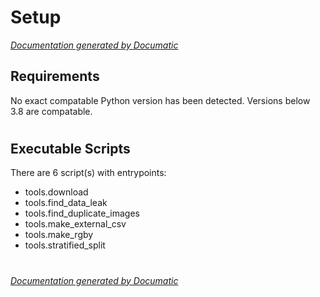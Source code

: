 # Setup

[_Documentation generated by Documatic_](https://www.documatic.com)

<!---Documatic-section-Requirements-start--->
## Requirements

No exact compatable Python version has been detected.
Versions below 3.8 are compatable.

# #
<!---Documatic-section-Requirements-end--->

<!---Documatic-section-Executable Scripts-start--->
## Executable Scripts

There are 6 script(s) with entrypoints:
* tools.download
* tools.find_data_leak
* tools.find_duplicate_images
* tools.make_external_csv
* tools.make_rgby
* tools.stratified_split

# #
<!---Documatic-section-Executable Scripts-end--->

[_Documentation generated by Documatic_](https://www.documatic.com)